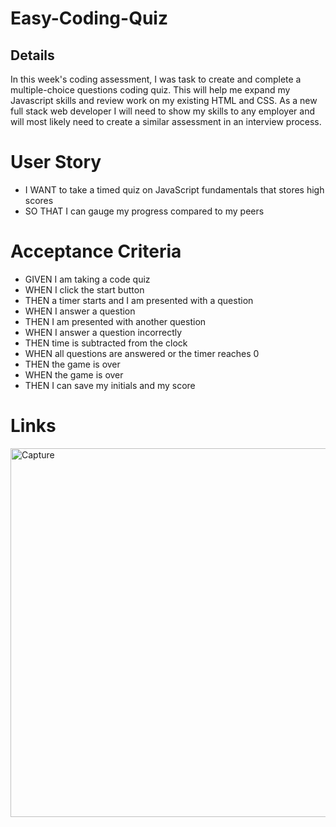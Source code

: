 # Easy-Coding-Quiz
## Details
In this week's coding assessment, I was task to create and complete a multiple-choice questions coding quiz. This will help me expand my Javascript skills and review work on my existing HTML and CSS. As a new full stack web developer I will need to show my skills to any employer and will most likely need to create a similar assessment in an interview process.


# User Story
* I WANT to take a timed quiz on JavaScript fundamentals that stores high scores
* SO THAT I can gauge my progress compared to my peers

# Acceptance Criteria
* GIVEN I am taking a code quiz
* WHEN I click the start button
* THEN a timer starts and I am presented with a question
* WHEN I answer a question
* THEN I am presented with another question
* WHEN I answer a question incorrectly
* THEN time is subtracted from the clock
* WHEN all questions are answered or the timer reaches 0
* THEN the game is over
* WHEN the game is over
* THEN I can save my initials and my score

# Links

<img width="590" alt="Capture" src="https://user-images.githubusercontent.com/92004832/150201765-7e072102-c01b-4fa7-bdb9-6ec3cdeb3d11.PNG">
